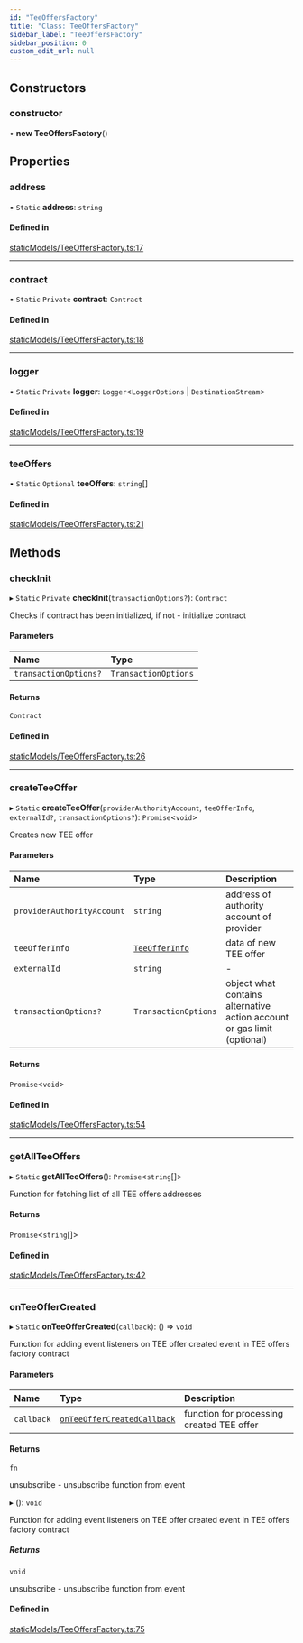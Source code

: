 ```yaml
---
id: "TeeOffersFactory"
title: "Class: TeeOffersFactory"
sidebar_label: "TeeOffersFactory"
sidebar_position: 0
custom_edit_url: null
---
```


## Constructors

### constructor

• **new TeeOffersFactory**()

## Properties

### address

▪ `Static` **address**: `string`

#### Defined in

[staticModels/TeeOffersFactory.ts:17](https://github.com/Super-Protocol/sp-sdk-js/blob/7d2af19/src/staticModels/TeeOffersFactory.ts#L17)

___

### contract

▪ `Static` `Private` **contract**: `Contract`

#### Defined in

[staticModels/TeeOffersFactory.ts:18](https://github.com/Super-Protocol/sp-sdk-js/blob/7d2af19/src/staticModels/TeeOffersFactory.ts#L18)

___

### logger

▪ `Static` `Private` **logger**: `Logger`<`LoggerOptions` \| `DestinationStream`\>

#### Defined in

[staticModels/TeeOffersFactory.ts:19](https://github.com/Super-Protocol/sp-sdk-js/blob/7d2af19/src/staticModels/TeeOffersFactory.ts#L19)

___

### teeOffers

▪ `Static` `Optional` **teeOffers**: `string`[]

#### Defined in

[staticModels/TeeOffersFactory.ts:21](https://github.com/Super-Protocol/sp-sdk-js/blob/7d2af19/src/staticModels/TeeOffersFactory.ts#L21)

## Methods

### checkInit

▸ `Static` `Private` **checkInit**(`transactionOptions?`): `Contract`

Checks if contract has been initialized, if not - initialize contract

#### Parameters

| Name | Type |
| :------ | :------ |
| `transactionOptions?` | `TransactionOptions` |

#### Returns

`Contract`

#### Defined in

[staticModels/TeeOffersFactory.ts:26](https://github.com/Super-Protocol/sp-sdk-js/blob/7d2af19/src/staticModels/TeeOffersFactory.ts#L26)

___

### createTeeOffer

▸ `Static` **createTeeOffer**(`providerAuthorityAccount`, `teeOfferInfo`, `externalId?`, `transactionOptions?`): `Promise`<`void`\>

Creates new TEE offer

#### Parameters

| Name | Type | Description |
| :------ | :------ | :------ |
| `providerAuthorityAccount` | `string` | address of authority account of provider |
| `teeOfferInfo` | [`TeeOfferInfo`](../modules.md#teeofferinfo) | data of new TEE offer |
| `externalId` | `string` | - |
| `transactionOptions?` | `TransactionOptions` | object what contains alternative action account or gas limit (optional) |

#### Returns

`Promise`<`void`\>

#### Defined in

[staticModels/TeeOffersFactory.ts:54](https://github.com/Super-Protocol/sp-sdk-js/blob/7d2af19/src/staticModels/TeeOffersFactory.ts#L54)

___

### getAllTeeOffers

▸ `Static` **getAllTeeOffers**(): `Promise`<`string`[]\>

Function for fetching list of all TEE offers addresses

#### Returns

`Promise`<`string`[]\>

#### Defined in

[staticModels/TeeOffersFactory.ts:42](https://github.com/Super-Protocol/sp-sdk-js/blob/7d2af19/src/staticModels/TeeOffersFactory.ts#L42)

___

### onTeeOfferCreated

▸ `Static` **onTeeOfferCreated**(`callback`): () => `void`

Function for adding event listeners on TEE offer created event in TEE offers factory contract

#### Parameters

| Name | Type | Description |
| :------ | :------ | :------ |
| `callback` | [`onTeeOfferCreatedCallback`](../modules.md#onteeoffercreatedcallback) | function for processing created TEE offer |

#### Returns

`fn`

unsubscribe - unsubscribe function from event

▸ (): `void`

Function for adding event listeners on TEE offer created event in TEE offers factory contract

##### Returns

`void`

unsubscribe - unsubscribe function from event

#### Defined in

[staticModels/TeeOffersFactory.ts:75](https://github.com/Super-Protocol/sp-sdk-js/blob/7d2af19/src/staticModels/TeeOffersFactory.ts#L75)
